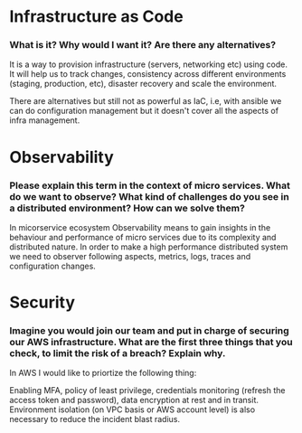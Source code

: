 # Infrastructure as Code
### What is it? Why would I want it? Are there any alternatives?

It is a way to provision infrastructure (servers, networking etc) using code. It will help us to track changes, consistency across different environments (staging, production, etc), disaster recovery and scale the environment.

There are alternatives but still not as powerful as IaC, i.e, with ansible we can do configuration management but it doesn't cover all the aspects of infra management.


# Observability
### Please explain this term in the context of micro services. What do we want to observe? What kind of challenges do you see in a distributed environment? How can we solve them?

In micorservice ecosystem Observability means to gain insights in the behaviour and performance of micro services due to its complexity and distributed nature. In order to make a high performance distributed system we need to observer following aspects, metrics, logs, traces and configuration changes.


# Security
### Imagine you would join our team and put in charge of securing our AWS infrastructure. What are the first three things that you check, to limit the risk of a breach? Explain why.

In AWS I would like to priortize the following thing:

Enabling MFA, policy of least privilege, credentials monitoring (refresh the access token and password), data encryption at rest and in transit. Environment isolation (on VPC basis or AWS account level) is also necessary to reduce the incident blast radius.
